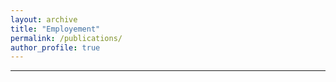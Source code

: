 ```yaml
---
layout: archive
title: "Employement"
permalink: /publications/
author_profile: true
---
```


-----------


